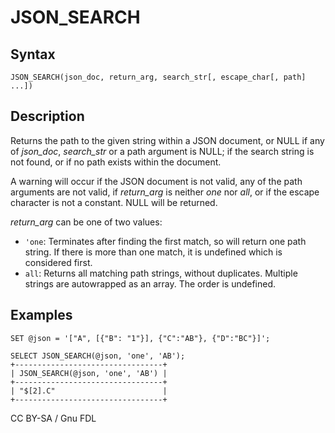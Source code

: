 
# JSON_SEARCH

## Syntax


```
JSON_SEARCH(json_doc, return_arg, search_str[, escape_char[, path] ...])
```

## Description


Returns the path to the given string within a JSON document, or NULL if any of *json_doc*, *search_str* or a path argument is NULL; if the search string is not found, or if no path exists within the document.


A warning will occur if the JSON document is not valid, any of the path arguments are not valid, if *return_arg* is neither *one* nor *all*, or if the escape character is not a constant. NULL will be returned.


*return_arg* can be one of two values:


* `'one`: Terminates after finding the first match, so will return one path string. If there is more than one match, it is undefined which is considered first.
* `all`: Returns all matching path strings, without duplicates. Multiple strings are autowrapped as an array. The order is undefined.


## Examples


```
SET @json = '["A", [{"B": "1"}], {"C":"AB"}, {"D":"BC"}]';

SELECT JSON_SEARCH(@json, 'one', 'AB');
+---------------------------------+
| JSON_SEARCH(@json, 'one', 'AB') |
+---------------------------------+
| "$[2].C"                        |
+---------------------------------+
```


CC BY-SA / Gnu FDL

